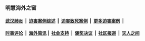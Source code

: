 
### 明慧海外之窗

####  [武汉肺炎](indexes/365.md?t=01311800) &nbsp;|&nbsp;  [迫害案例综述](indexes/328.md?t=01311800) &nbsp;|&nbsp; [迫害致死案例](indexes/277.md?t=01311800)  &nbsp;|&nbsp; [更多迫害案例](indexes/81.md?t=01311800)  &nbsp;|&nbsp; 
####  [时事评论](indexes/251.md?t=01311800) &nbsp;|&nbsp; [海外简讯](indexes/245.md?t=01311800)&nbsp;|&nbsp;  [社会支持](indexes/140.md?t=01311800) &nbsp;|&nbsp; [褒奖决议](indexes/282.md?t=01311800) &nbsp;|&nbsp; [社区报道](indexes/91.md?t=01311800)  &nbsp;|&nbsp; [天人之间](indexes/78.md?t=01311800) 


